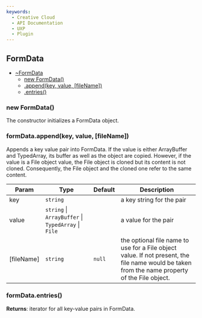 ```yaml
---
keywords:
  - Creative Cloud
  - API Documentation
  - UXP
  - Plugin
---
```



<a name="module-global-formdata" id="module-global-formdata"></a>

## FormData

* [~FormData](#module-global-formdata)
    * [new FormData()](#new-module-global-formdata-new)
    * [.append(key, value, [fileName])](#module-global-formdata-append)
    * [.entries()](#module-global-formdata-entries)

<a name="new-module-global-formdata-new" id="new-module-global-formdata-new"></a>

### new FormData()
The constructor initializes a FormData object.

<a name="module-global-formdata-append" id="module-global-formdata-append"></a>

### formData.append(key, value, [fileName])
Appends a key value pair into FormData.
If the value is either ArrayBuffer and TypedArray, its buffer as well as the object are copied.
However, if the value is a File object value, the File object is cloned but its content is not cloned.
Consequently, the File object and the cloned one refer to the same content.

| Param | Type | Default | Description |
| --- | --- | --- | --- |
| key | `string` |  | a key string for the pair |
| value | `string` \| `ArrayBuffer` \| `TypedArray` \| `File` |  | a value for the pair |
| [fileName] | `string` | `null` | the optional file name to use for a File object value. If not present, the file name would be taken from the name property of the File object. |

<a name="module-global-formdata-entries" id="module-global-formdata-entries"></a>

### formData.entries()

**Returns**: iterator for all key-value pairs in FormData.
